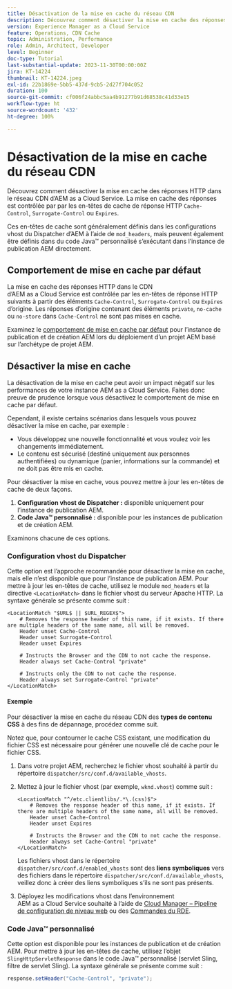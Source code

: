 ```yaml
---
title: Désactivation de la mise en cache du réseau CDN
description: Découvrez comment désactiver la mise en cache des réponses HTTP dans le réseau CDN d’AEM as a Cloud Service.
version: Experience Manager as a Cloud Service
feature: Operations, CDN Cache
topic: Administration, Performance
role: Admin, Architect, Developer
level: Beginner
doc-type: Tutorial
last-substantial-update: 2023-11-30T00:00:00Z
jira: KT-14224
thumbnail: KT-14224.jpeg
exl-id: 22b1869e-5bb5-437d-9cb5-2d27f704c052
duration: 100
source-git-commit: cf006f24abbc5aa4b91277b91d68538c41d33e15
workflow-type: ht
source-wordcount: '432'
ht-degree: 100%

---
```


# Désactivation de la mise en cache du réseau CDN

Découvrez comment désactiver la mise en cache des réponses HTTP dans le réseau CDN d’AEM as a Cloud Service. La mise en cache des réponses est contrôlée par par les en-têtes de cache de réponse HTTP `Cache-Control`, `Surrogate-Control` ou `Expires`.

Ces en-têtes de cache sont généralement définis dans les configurations vhost du Dispatcher d’AEM à l’aide de `mod_headers`, mais peuvent également être définis dans du code Java™ personnalisé s’exécutant dans l’instance de publication AEM directement.

## Comportement de mise en cache par défaut

La mise en cache des réponses HTTP dans le CDN d’AEM as a Cloud Service est contrôlée par les en-têtes de réponse HTTP suivants à partir des éléments `Cache-Control`, `Surrogate-Control` ou `Expires` d’origine.  Les réponses d’origine contenant des éléments `private`, `no-cache` ou `no-store` dans `Cache-Control` ne sont pas mises en cache.

Examinez le [comportement de mise en cache par défaut](./enable-caching.md#default-caching-behavior) pour l’instance de publication et de création AEM lors du déploiement d’un projet AEM basé sur l’archétype de projet AEM.


## Désactiver la mise en cache

La désactivation de la mise en cache peut avoir un impact négatif sur les performances de votre instance AEM as a Cloud Service. Faites donc preuve de prudence lorsque vous désactivez le comportement de mise en cache par défaut.

Cependant, il existe certains scénarios dans lesquels vous pouvez désactiver la mise en cache, par exemple :

- Vous développez une nouvelle fonctionnalité et vous voulez voir les changements immédiatement.
- Le contenu est sécurisé (destiné uniquement aux personnes authentifiées) ou dynamique (panier, informations sur la commande) et ne doit pas être mis en cache.

Pour désactiver la mise en cache, vous pouvez mettre à jour les en-têtes de cache de deux façons.

1. **Configuration vhost de Dispatcher :** disponible uniquement pour l’instance de publication AEM.
1. **Code Java™ personnalisé :** disponible pour les instances de publication et de création AEM.

Examinons chacune de ces options.

### Configuration vhost du Dispatcher

Cette option est l’approche recommandée pour désactiver la mise en cache, mais elle n’est disponible que pour l’instance de publication AEM. Pour mettre à jour les en-têtes de cache, utilisez le module `mod_headers` et la directive `<LocationMatch>` dans le fichier vhost du serveur Apache HTTP. La syntaxe générale se présente comme suit :

```
<LocationMatch "$URL$ || $URL_REGEX$">
    # Removes the response header of this name, if it exists. If there are multiple headers of the same name, all will be removed.
    Header unset Cache-Control
    Header unset Surrogate-Control
    Header unset Expires

    # Instructs the Browser and the CDN to not cache the response.
    Header always set Cache-Control "private"

    # Instructs only the CDN to not cache the response.
    Header always set Surrogate-Control "private"
</LocationMatch>
```

#### Exemple

Pour désactiver la mise en cache du réseau CDN des **types de contenu CSS** à des fins de dépannage, procédez comme suit.

Notez que, pour contourner le cache CSS existant, une modification du fichier CSS est nécessaire pour générer une nouvelle clé de cache pour le fichier CSS.

1. Dans votre projet AEM, recherchez le fichier vhost souhaité à partir du répertoire `dispatcher/src/conf.d/available_vhosts`.
1. Mettez à jour le fichier vhost (par exemple, `wknd.vhost`) comme suit :

   ```
   <LocationMatch "^/etc.clientlibs/.*\.(css)$">
       # Removes the response header of this name, if it exists. If there are multiple headers of the same name, all will be removed.
       Header unset Cache-Control
       Header unset Expires
   
       # Instructs the Browser and the CDN to not cache the response.
       Header always set Cache-Control "private"
   </LocationMatch>
   ```

   Les fichiers vhost dans le répertoire `dispatcher/src/conf.d/enabled_vhosts` sont des **liens symboliques** vers des fichiers dans le répertoire `dispatcher/src/conf.d/available_vhosts`, veillez donc à créer des liens symboliques s’ils ne sont pas présents.
1. Déployez les modifications vhost dans l’environnement AEM as a Cloud Service souhaité à l’aide de [Cloud Manager – Pipeline de configuration de niveau web](https://experienceleague.adobe.com/docs/experience-manager-cloud-service/content/implementing/using-cloud-manager/cicd-pipelines/introduction-ci-cd-pipelines.html?lang=fr#web-tier-config-pipelines) ou des [Commandes du RDE](https://experienceleague.adobe.com/docs/experience-manager-learn/cloud-service/developing/rde/how-to-use.html?lang=fr#deploy-apache-or-dispatcher-configuration).

### Code Java™ personnalisé

Cette option est disponible pour les instances de publication et de création AEM. Pour mettre à jour les en-têtes de cache, utilisez l’objet `SlingHttpServletResponse` dans le code Java™ personnalisé (servlet Sling, filtre de servlet Sling). La syntaxe générale se présente comme suit :

```java
response.setHeader("Cache-Control", "private");
```
